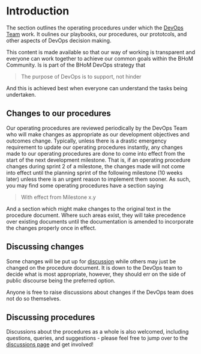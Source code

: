 # Introduction

The section outlines the operating procedures under which the [DevOps Team](https://github.com/orgs/BHoM/teams/devops) work. It oulines our playbooks, our procedures, our prototcols, and other aspects of DevOps decision making.

This content is made available so that our way of working is transparent and everyone can work together to achieve our common goals within the BHoM Community. Is is part of the BHoM DevOps strategy that

 > The purpose of DevOps is to support, not hinder

 And this is achieved best when everyone can understand the tasks being undertaken.

## Changes to our procedures

Our operating procedures are reviewed periodically by the DevOps Team who will make changes as appropriate as our development objectives and outcomes change. Typically, unless there is a drastic emergency requirement to update our operating procedures instantly, any changes made to our operating procedures are done to come into effect from the start of the next development milestone. That is, if an operating procedure changes during sprint 2 of a milestone, the changes made will not come into effect until the planning sprint of the following milestone (10 weeks later) unless there is an urgent reason to implement them sooner. As such, you may find some operating procedures have a section saying

 > With effect from Milestone x.y

 And a section which might make changes to the original text in the procedure document. Where such areas exist, they will take precedence over existing documents until the documentation is amended to incorporate the changes properly once in effect.

 ## Discussing changes

 Some changes will be put up for [discussion](https://github.com/orgs/BHoM/discussions) while others may just be changed on the procedure document. It is down to the DevOps team to decide what is most appropriate, however, they should err on the side of public discourse being the preferred option.

 Anyone is free to raise discussions about changes if the DevOps team does not do so themselves.

## Discussing procedures

 Discussions about the procedures as a whole is also welcomed, including questions, queries, and suggestions - please feel free to jump over to the [discussions page](https://github.com/orgs/BHoM/discussions) and get involved!
